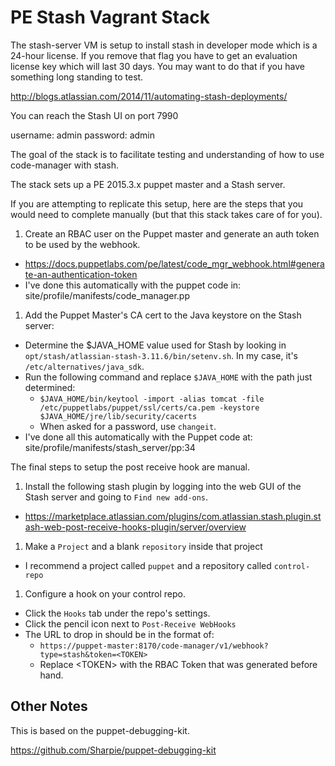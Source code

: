 # PE Stash Vagrant Stack

The stash-server VM is setup to install stash in developer mode which is a 24-hour license.  If you remove that flag you have to get an evaluation license key which will last 30 days.  You may want to do that if you have something long standing to test.

http://blogs.atlassian.com/2014/11/automating-stash-deployments/

You can reach the Stash UI on port 7990

username: admin
password: admin

The goal of the stack is to facilitate testing and understanding of how to use code-manager with stash.

The stack sets up a PE 2015.3.x puppet master and a Stash server.

If you are attempting to replicate this setup, here are the steps that you would need to complete manually (but that this stack takes care of for you).

1. Create an RBAC user on the Puppet master and generate an auth token to be used by the webhook.
  * https://docs.puppetlabs.com/pe/latest/code_mgr_webhook.html#generate-an-authentication-token
  * I've done this automatically with the puppet code in: site/profile/manifests/code_manager.pp
1. Add the Puppet Master's CA cert to the Java keystore on the Stash server:
  * Determine the $JAVA_HOME value used for Stash by looking in `opt/stash/atlassian-stash-3.11.6/bin/setenv.sh`. In my case, it's
    `/etc/alternatives/java_sdk`.
  * Run the following command and replace `$JAVA_HOME` with the path just determined:
    * `$JAVA_HOME/bin/keytool -import -alias tomcat -file /etc/puppetlabs/puppet/ssl/certs/ca.pem -keystore $JAVA_HOME/jre/lib/security/cacerts`
    * When asked for a password, use `changeit`.
  * I've done all this automatically with the Puppet code at: site/profile/manifests/stash_server/pp:34

The final steps to setup the post receive hook are manual.

1. Install the following stash plugin by logging into the web GUI of the Stash server and going to `Find new add-ons`.
  * https://marketplace.atlassian.com/plugins/com.atlassian.stash.plugin.stash-web-post-receive-hooks-plugin/server/overview
1. Make a `Project` and a blank `repository` inside that project
  * I recommend a project called `puppet` and a repository called `control-repo`
1. Configure a hook on your control repo.
  * Click the `Hooks` tab under the repo's settings.
  * Click the pencil icon next to `Post-Receive WebHooks`
  * The URL to drop in should be in the format of:
    * `https://puppet-master:8170/code-manager/v1/webhook?type=stash&token=<TOKEN>`
    * Replace \<TOKEN\> with the RBAC Token that was generated before hand.


## Other Notes

This is based on the puppet-debugging-kit.

https://github.com/Sharpie/puppet-debugging-kit
